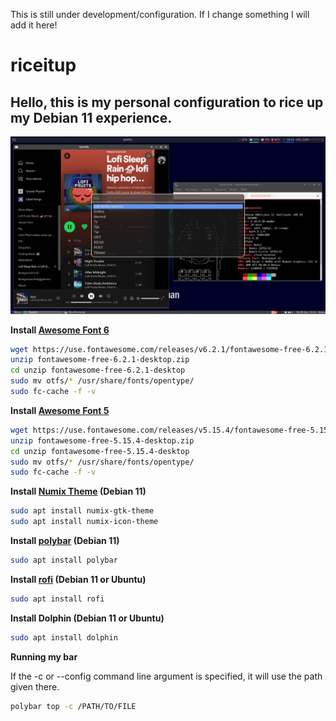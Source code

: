 This is still under development/configuration. If I change something I will add it here!

# riceitup
Hello, this is my personal configuration to rice up my Debian 11 experience.
---
![rice](https://github.com/shananiki/riceitup/blob/main/rice.png?raw=true)




**Install [Awesome Font 6](https://use.fontawesome.com/releases/v6.2.1/fontawesome-free-6.2.1-desktop.zip)**
```bash
wget https://use.fontawesome.com/releases/v6.2.1/fontawesome-free-6.2.1-desktop.zip
unzip fontawesome-free-6.2.1-desktop.zip
cd unzip fontawesome-free-6.2.1-desktop
sudo mv otfs/* /usr/share/fonts/opentype/
sudo fc-cache -f -v
```

**Install [Awesome Font 5](https://use.fontawesome.com/releases/v5.15.4/fontawesome-free-5.15.4-desktop.zip)**
```bash
wget https://use.fontawesome.com/releases/v5.15.4/fontawesome-free-5.15.4-desktop.zip
unzip fontawesome-free-5.15.4-desktop.zip
cd unzip fontawesome-free-5.15.4-desktop
sudo mv otfs/* /usr/share/fonts/opentype/
sudo fc-cache -f -v
```


**Install [Numix Theme](https://github.com/numixproject/numix-gtk-theme) (Debian 11)**
```bash
sudo apt install numix-gtk-theme
sudo apt install numix-icon-theme
```


**Install [polybar](https://github.com/polybar/polybar) (Debian 11)**
```bash
sudo apt install polybar
```

**Install [rofi](https://github.com/davatorium/rofi/blob/next/INSTALL.md) (Debian 11 or Ubuntu)**
```bash
sudo apt install rofi
```


**Install Dolphin (Debian 11 or Ubuntu)**
```bash
sudo apt install dolphin
```

**Running my bar**

If the -c or --config command line argument is specified, it will use the path given there.
```bash
polybar top -c /PATH/TO/FILE
```

